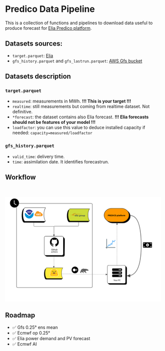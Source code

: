# Predico Data Pipeline
This is a collection of functions and pipelines to download data useful to produce forecast for [Elia Predico platform](https://innovation.eliagroup.eu/en/projects/predico-collaborative-forecasting-platform).


## Datasets sources:
* `target.parquet`: [Elia](https://opendata.elia.be/explore/?q=Wind%20power&disjunctive.theme&disjunctive.dcat.granularity&disjunctive.dcat.accrualperiodicity&disjunctive.keyword&sort=explore.popularity_score)
* `gfs_history.parquet` and `gfs_lastrun.parquet`: [AWS Gfs bucket](https://noaa-gefs-pds.s3.amazonaws.com/index.html)

## Datasets description

### `target.parquet`
* `measured`: measurements in MWh. **!!! This is your target !!!**
* `realtime`: still measurements but coming from realtime dataset. Not definitive.
* `*forecast`: the dataset contains also Elia forecast. **!!! Elia forecasts should not be features of your model !!!**
* `loadfactor`: you can use this value to deduce installed capacity if needed: `capacity=measured/loadfactor`

### `gfs_history.parquet`
* `valid_time`: delivery time.
* `time`: assimilation date. It identifies forecastrun.

  
## Workflow

<br><br>
<img src = "https://raw.githubusercontent.com/clarkmaio/predico_datapipeline/refs/heads/main/assets/predico_datapipeline_workflow.png" style="width:1000px;">


## Roadmap
* ✅ Gfs 0.25° ens mean
* ✅ Ecmwf op 0.25°
* ✅ Elia power demand and PV forecast
* ✅ Ecmwf AI

